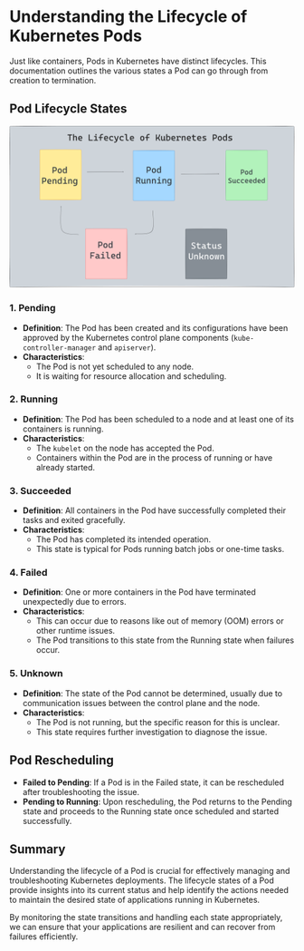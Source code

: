 # Understanding the Lifecycle of Kubernetes Pods

Just like containers, Pods in Kubernetes have distinct lifecycles. This documentation outlines the various states a Pod can go through from creation to termination.

## Pod Lifecycle States

![alt text](Pod-Lifecycle.png)

### 1. Pending
- **Definition**: The Pod has been created and its configurations have been approved by the Kubernetes control plane components (`kube-controller-manager` and `apiserver`).
- **Characteristics**: 
  - The Pod is not yet scheduled to any node.
  - It is waiting for resource allocation and scheduling.

### 2. Running
- **Definition**: The Pod has been scheduled to a node and at least one of its containers is running.
- **Characteristics**:
  - The `kubelet` on the node has accepted the Pod.
  - Containers within the Pod are in the process of running or have already started.

### 3. Succeeded
- **Definition**: All containers in the Pod have successfully completed their tasks and exited gracefully.
- **Characteristics**:
  - The Pod has completed its intended operation.
  - This state is typical for Pods running batch jobs or one-time tasks.

### 4. Failed
- **Definition**: One or more containers in the Pod have terminated unexpectedly due to errors.
- **Characteristics**:
  - This can occur due to reasons like out of memory (OOM) errors or other runtime issues.
  - The Pod transitions to this state from the Running state when failures occur.

### 5. Unknown
- **Definition**: The state of the Pod cannot be determined, usually due to communication issues between the control plane and the node.
- **Characteristics**:
  - The Pod is not running, but the specific reason for this is unclear.
  - This state requires further investigation to diagnose the issue.

## Pod Rescheduling

- **Failed to Pending**: If a Pod is in the Failed state, it can be rescheduled after troubleshooting the issue.
- **Pending to Running**: Upon rescheduling, the Pod returns to the Pending state and proceeds to the Running state once scheduled and started successfully.

## Summary

Understanding the lifecycle of a Pod is crucial for effectively managing and troubleshooting Kubernetes deployments. The lifecycle states of a Pod provide insights into its current status and help identify the actions needed to maintain the desired state of applications running in Kubernetes.

By monitoring the state transitions and handling each state appropriately, we can ensure that your applications are resilient and can recover from failures efficiently.